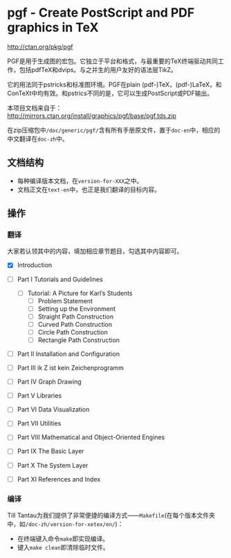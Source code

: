 # pgf - Create PostScript and PDF graphics in TeX

http://ctan.org/pkg/pgf


PGF是用于生成图的宏包。它独立于平台和格式，与最重要的TeX终端驱动共同工作，包括pdfTeX和dvips。与之并生的用户友好的语法层TikZ。

它的用法同于pstricks和标准图环境。PGF在plain (pdf-)TeX，(pdf-)LaTeX，和ConTeXt中均有效。和pstrics不同的是，它可以生成PostScript或PDF输出。


本项目文档来自于：http://mirrors.ctan.org/install/graphics/pgf/base/pgf.tds.zip

在zip压缩包中`/doc/generic/pgf/`含有所有手册原文件，置于`doc-en`中，相应的中文翻译在`doc-zh`中。


## 文档结构

- 每种编译版本文档，在`version-for-XXX`之中。
- 文档正文在`text-en`中，也正是我们翻译的目标内容。

## 操作

### 翻译

大家若认领其中的内容，填加相应章节题目，勾选其中内容即可。

- [X] Introduction
- [ ] Part I Tutorials and Guidelines
   + [ ] Tutorial: A Picture for Karl’s Students
     * [ ] Problem Statement
     * [ ] Setting up the Environment 
     * [ ] Straight Path Construction
     * [ ] Curved Path Construction
     * [ ] Circle Path Construction
     * [ ] Rectangle Path Construction
- [ ] Part II Installation and Configuration
- [ ] Part III  ik Z ist kein Zeichenprogramm
- [ ] Part IV Graph Drawing
- [ ] Part V Libraries
- [ ] Part VI Data Visualization
- [ ] Part VII Utilities
- [ ] Part VIII Mathematical and Object-Oriented Engines
- [ ] Part IX The Basic Layer
- [ ] Part X The System Layer
- [ ] Part XI References and Index


### 编译

Till Tantau为我们提供了非常便捷的编译方式——`Makefile`(在每个版本文件夹中，如`/doc-zh/version-for-xetex/en/`)：

- 在终端键入命令`make`即实现编译。
- 键入`make clean`即清除临时文件。